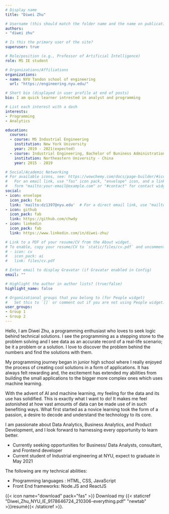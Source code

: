 ```yaml
---
# Display name
title: "Diwei Zhu"

# Username (this should match the folder name and the name on publications)
authors:
- "diwei zhu"

# Is this the primary user of the site?
superuser: true

# Role/position (e.g., Professor of Artificial Intelligence)
role: MS IE student 

# Organizations/Affiliations
organizations:
- name: NYU Tandon school of engineering
  url: "https://engineering.nyu.edu/"

# Short bio (displayed in user profile at end of posts)
bio: I am quick learner intrested in analyst and programming

# List each interest with a dash
interests:
- Programming
- Analytics

education:
  courses:
  - course: MS Industrial Engineering
    institution: New York University
    year: 2019 - 2021(expected)
  - course: Industrial Engineering, Bachelor of Buniness Administration
    institution: Northeastern University - China
    year: 2015 - 2019

# Social/Academic Networking
# For available icons, see: https://wowchemy.com/docs/page-builder/#icons
#   For an email link, use "fas" icon pack, "envelope" icon, and a link in the
#   form "mailto:your-email@example.com" or "#contact" for contact widget.
social:
- icon: envelope
  icon_pack: fas
  link: 'mailto:dz1397@nyu.edu'  # For a direct email link, use "mailto:test@example.org".
- icon: github
  icon_pack: fab
  link: https://github.com/chwdy
- icon: linkedin
  icon_pack: fab
  link: https://www.linkedin.com/in/diwei-zhu/

# Link to a PDF of your resume/CV from the About widget.
# To enable, copy your resume/CV to `static/files/cv.pdf` and uncomment the lines below.
# - icon: cv
#   icon_pack: ai
#   link: files/cv.pdf

# Enter email to display Gravatar (if Gravatar enabled in Config)
email: ""

# Highlight the author in author lists? (true/false)
highlight_name: false

# Organizational groups that you belong to (for People widget)
#   Set this to `[]` or comment out if you are not using People widget.
user_groups:
- Group 1
- Group 2
---
```



Hello, I am Diwei Zhu, a programming enthusiast who loves to seek logic behind technical solutions. I see the programming as a stepping stone to the problem solving and I see data as an accurate record of a real-life scenario; be it a problem or a solution. I love to discover the problem behind the numbers and find the solutions with them.  

My programming journey began in junior high school where I really enjoyed the process of creating cool solutions in a form of applications. It has always felt rewarding and, the excitement has extended my abilities from building the small applications to the bigger more complex ones which uses machine learning.  

With the advent of AI and machine learning, my feeling for the data and its use has solidified. This is exactly what I want to do! It makes me feel astonished at how vast amounts of data can be made use of in such benefiting ways. What first started as a novice learning took the form of a passion, a desire to decode and understand the technology to its core.  

I am passionate about Data Analytics, Business Analytics, and Product Development, and I look forward to harnessing every opportunity to learn better.


- Currently seeking opportunities for Business/ Data Analysts, consultant, and Frontend developer
- Current student of Industrial engineering at NYU, expect to graduate in May 2021  

The following are my technical abilities:
- Programming languages : HTML, CSS, JavaScript
- Front End frameworks: Node.JS and ReactJS

{{< icon name="download" pack="fas" >}} Download my {{< staticref "Diwei_Zhu_NYU_IE_9178646724_210306-everything.pdf" "newtab" >}}resumé{{< /staticref >}}.